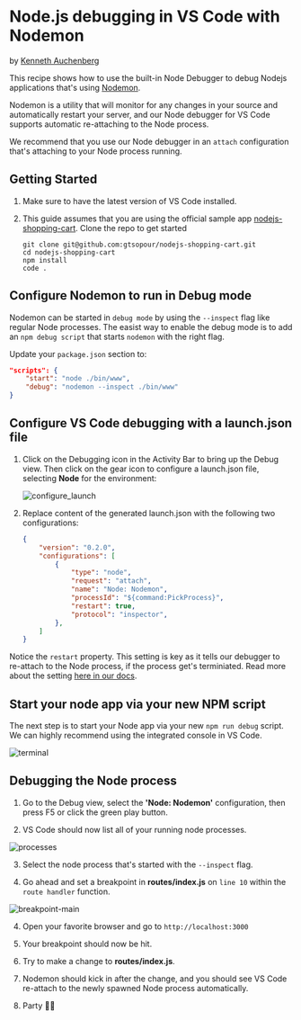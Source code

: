 # Node.js debugging in VS Code with Nodemon

by [Kenneth Auchenberg](https://twitter.com/auchenberg)

This recipe shows how to use the built-in Node Debugger to debug Nodejs applications that's using [Nodemon](https://nodemon.io/).

Nodemon is a utility that will monitor for any changes in your source and automatically restart your server, and our Node debugger for VS Code supports automatic re-attaching to the Node process.

We recommend that you use our Node debugger in an `attach` configuration that's attaching to your Node process running.

## Getting Started

1. Make sure to have the latest version of VS Code installed.

2. This guide assumes that you are using the official sample app [nodejs-shopping-cart](https://github.com/gtsopour/nodejs-shopping-cart). Clone the repo to get started
    > 
    ```
    git clone git@github.com:gtsopour/nodejs-shopping-cart.git
    cd nodejs-shopping-cart
    npm install
    code .
    ```

## Configure Nodemon to run in Debug mode

Nodemon can be started in `debug mode` by using the `--inspect` flag like regular Node processes. The easist way to enable the debug mode is to add an `npm debug script` that starts `nodemon` with the right flag.

Update your `package.json` section to:

```json
"scripts": {
    "start": "node ./bin/www",
    "debug": "nodemon --inspect ./bin/www"
}
```  

## Configure VS Code debugging with a launch.json file

1. Click on the Debugging icon in the Activity Bar to bring up the Debug view.
Then click on the gear icon to configure a launch.json file, selecting **Node** for the environment:

   ![configure_launch](configure_launch.png)

2. Replace content of the generated launch.json with the following two configurations:

    ```json
    {
        "version": "0.2.0",
        "configurations": [
            {
                "type": "node",
                "request": "attach",
                "name": "Node: Nodemon",
                "processId": "${command:PickProcess}",
                "restart": true,
                "protocol": "inspector",
            },
        ]
    }
    ```

 Notice the `restart` property. This setting is key as it tells our debugger to re-attach to the Node process, if the process get's terminiated. Read more about the setting [here in our docs](https://code.visualstudio.com/docs/nodejs/nodejs-debugging#_restarting-debug-sessions-automatically-when-source-is-edited).   

## Start your node app via your new NPM script

The next step is to start your Node app via your new `npm run debug` script. We can highly recommend using the integrated console in VS Code.

![terminal](terminal.png)

## Debugging the Node process
  
  1. Go to the Debug view, select the **'Node: Nodemon'** configuration, then press F5 or click the green play button.

  2. VS Code should now list all of your running node processes.

  ![processes](processes.png)

  3. Select the node process that's started with the `--inspect` flag.
  
  3. Go ahead and set a breakpoint in **routes/index.js** on `line 10` within the `route handler` function.

![breakpoint-main](breakpoint.png)

  4. Open your favorite browser and go to `http://localhost:3000`

  5. Your breakpoint should now be hit.

  6. Try to make a change to **routes/index.js**. 
  
  7. Nodemon should kick in after the change, and you should see VS Code re-attach to the newly spawned Node process automatically.

  8. Party 🎉🔥 

